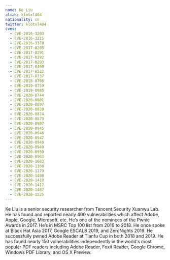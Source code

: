 ```yaml
---
name: Ke Liu
alias: klotxl404
nationality: cn
twitter: klotxl404
cves:
  - CVE-2016-3203
  - CVE-2016-3215
  - CVE-2016-3370
  - CVE-2017-0285
  - CVE-2017-0291
  - CVE-2017-0292
  - CVE-2017-0293
  - CVE-2017-8460
  - CVE-2017-8532
  - CVE-2017-8737
  - CVE-2018-0766
  - CVE-2019-0759
  - CVE-2019-0985
  - CVE-2020-0744
  - CVE-2020-0801
  - CVE-2020-0807
  - CVE-2020-0820
  - CVE-2020-0874
  - CVE-2020-0879
  - CVE-2020-0907
  - CVE-2020-0945
  - CVE-2020-0946
  - CVE-2020-0947
  - CVE-2020-0948
  - CVE-2020-0949
  - CVE-2020-0950
  - CVE-2020-0963
  - CVE-2020-1083
  - CVE-2020-1160
  - CVE-2020-1179
  - CVE-2020-1408
  - CVE-2020-1410
  - CVE-2020-1412
  - CVE-2020-1487
  - CVE-2020-1525
---
```

Ke Liu is a senior security researcher from Tencent Security Xuanwu Lab. He has found and reported nearly 400 vulnerabilities which affect Adobe, Apple, Google, Microsoft, etc. He’s one of the nominees of the Pwnie Awards in 2017. He’s in MSRC Top 100 list from 2016 to 2018. He once spoke at Black Hat Asia 2017, Google ESCAL8 2019, and ZeroNights 2019. He successfully pwned Adobe Reader at Tianfu Cup in both 2018 and 2019. He has found nearly 150 vulnerabilities independently in the world's most popular PDF readers including Adobe Reader, Foxit Reader, Google Chrome, Windows PDF Library, and OS X Preview.
